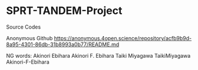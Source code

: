 # SPRT-TANDEM-Project
Source Codes

Anonymous Github
https://anonymous.4open.science/repository/acfb9b9d-8a95-4301-86db-31b8993a0b77/README.md

NG words:
Akinori
Ebihara
Akinori F. Ebihara
Taiki
Miyagawa
TaikiMiyagawa
Akinori-F-Ebihara
